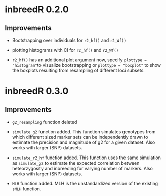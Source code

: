 # inbreedR 0.2.0

## Improvements

* Bootstrapping over individuals for `r2_hf()` and `r2_Wf()`

* plotting histograms with CI for `r2_hf()` and `r2_Wf()`

* `r2_hf()` has an additional plot argument now, specify `plottype = "histogram"`to visualize
bootstrapping or `plottype = "boxplot"` to show the boxplots resulting from resampling of different
loci subsets.


# inbreedR 0.3.0

## Improvements

* `g2_resampling` function deleted 

* `simulate_g2` function added. This function simulates genotypes
from which different sized marker sets can be independently drawn to
estimate the precision and magnitude of g2 for a given dataset. Also works with larger
(SNP) datasets.

* `simulate_r2_hf` function added. This function uses the same simulation as `simulate_g2`
to estimate the expected correlation between heteorzygosity and inbreeding for 
varying number of markers. Also works with larger (SNP) datasets.

* `MLH` function added. MLH is the unstandardized version of the existing `sMLH` function.



